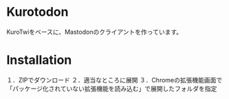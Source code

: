 Kurotodon
=============

KuroTwiをベースに、Mastodonのクライアントを作っています。

Installation
=============

１．ZIPでダウンロード
２．適当なところに展開
３．Chromeの拡張機能画面で「パッケージ化されていない拡張機能を読み込む」で展開したフォルダを指定
